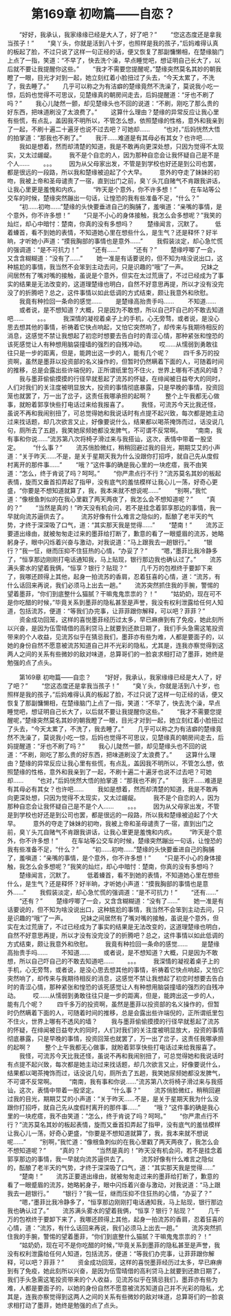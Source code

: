 # 　　第169章 初吻篇——自恋？
　　“好好，我承认，我家缘缘已经是大人了，好了吧？”
　　“您这态度还是拿我当孩子！”
　　“臭丫头，你就是活到八十岁，也照样是我的孩子，”后妈难得认真的板起了脸，不过只说了这样一句正经的话，便又恢复了那副慵懒相，在楚缘脑门上点了一指，笑道：“不早了，快去洗个澡，早点睡觉吧，想证明自己长大了，以后就不要让我提醒你这些。”
　　“我才不需要您提醒呢，”楚缘突然莫名其妙的朝我瞪了一眼，目光才对到一起，她立刻红着小脸扭过了头去，“今天太累了，不洗了，我去睡了。”
　　几乎可以称之为有洁癖的楚缘竟然不洗澡了，莫说我小吃一惊，后妈也觉得不可思议，见楚缘真的朝房间走去，后妈提醒道：“牙也不刷了吗？”
　　我心儿陡然一颤，却见楚缘头也不回的说道：“不刷，刚吃了那么贵的好东西，把味道刷没了太浪费了。”
　　这算什么理由？楚缘的异常反应让我心里有些慌，有点乱，盖因我不明所以，不管怎么想，依照楚缘的性格，意外和我亲到了一起，不刷十遍二十遍牙也说不过去吧？可她却……
　　“也对，”后妈恍然大悟的拍掌道：“那我也不刷了。”
　　我汗……难道是有其母必有其女？也许吧……
　　我如是想着，然而却清楚的知道，我是不敢再向更深处想，只因为觉得不太现实，又太过龌龊。
　　我不是个自恋的人，因为那种自恋会让我怀疑自己是不是个人……
　　。。。
　　因为从父母家出发，不管是到学校也好还是到公司也罢，都是很远的一段路，所以我和楚缘被迫起了个大早。
　　意外的夺走了妹妹的初吻，我被上帝和圣母谴责了一宿，直到出门之前，臭丫头兀自赌气不肯跟我讲话，让我心里更是羞愧和内疚。
　　“昨天是个意外，你不许多想！”
　　在车站等公交车的时候，楚缘突然蹦出一句话，让惶恐的我有些准备不足，“什么？”
　　“初……初吻……”楚缘的头快要垂进自己的胸脯了，羞嗔道：“亲嘴的事情，是个意外，你不许多想！”
　　“只是不小心的身体接触，我怎么会多想呢？”我笑的灿烂，却心中暗忖：楚南，你真的没有多想吗？
　　楚缘闻言，沉默了。
　　低着螓首，看不到她的表情，不知道她心里在想些什么，是生气？还是释怀？好半晌，才听她小声道：“摸我胸部的事情也是意外……”
　　我假装淡定，却心急忙慌的强调道：“是不可抗力！”
　　“还有……”
　　“还有？”
　　楚缘哼唧了一会，又含含糊糊道：“没有了……”
　　她一准是有话要说的，但不知为啥没说出口，这种尴尬的事情，我当然不会笨到主动去问，只是识趣的“哦”了一声。
　　兄妹之间居然有了嘴对嘴的接触，虽说是个意外，但实在太过荒唐了，不过已经成为了事实的结果是无法改变的，这道理楚缘也明白，自然不好意思再提，所以才没有没完没了的折腾吧？总之，这件事情以如此低调的方式结束，颇让我意外和欣慰。
　　我竟有种捡回一条命的感觉……
　　是楚缘高抬贵手吗……
　　不知道……
　　或者说，是不想知道？大概，只是因为不敢想，所以自己吓自己的不敢去知道吧……
　　。。。
　　我深情的凝视着桌子上的手机，心无旁骛，或者说，是没心思去想其他的事情，祈祷着它快点响起，又怕它突然响了，却传来与我期待相反的消息，这感觉不禁让我想起了初恋时想要去告白时的青涩心情，那种紧张和惶恐的该死感觉让人有种想用脑袋撞墙的强烈的自残冲动。
　　哎……从懦弱到勇敢往往只是一步的距离，但是，能跨出这一步的人，能有几个呢？
　　四千多万的投资啊，虽然是墨菲以投资部的名义操作的，但暂时仍然瞒着下面的人，可随着时间的推移，总是会露出些许端倪的，正所谓纸里包不住火，世界上哪有不透风的墙？
　　我与墨菲偷偷摸摸的行径早就惹起了流苏的怀疑，在绯闻被日益夸大的同时，人们对我们的关注度被明显放大，投资的事情彻底暴露，只是早晚的事情，投资回笼也就罢了，万一出了岔子，这责任我哪承担的起啊？
　　整个上午我都无心做事，就盼着郭享快些打电话过来给我报喜了。
　　我怪，可流苏今天比我还怪，虽说不再和我闹别扭了，可总觉得她和我说话时有点提不起兴致，每次都是她主动过来找话题，却几次欲言又止，好像要说什么，结果都以喝茶掩饰而过，话没说几句，厕所去了五趟，我笑她尿频她都没发脾气，不可谓不反常啊。
　　“南南，我有事和你说……”流苏第八次将椅子滑过来与我搭讪，这次，表情中带着一股坚定。
　　“什么事？”
　　流苏俏脸微红，稍稍回避过我的目光，期期艾艾的小声道：“关于昨天……不是，是关于星期天我为什么没跟你打招呼，就自己先从度假村离开的那件事……”
　　“哦？”这件事的确是我心里的一块疙瘩，我不由笑道：“怎么，终于肯说了吗？呵呵。”
　　“你严肃点行不行？”流苏莫名其妙的板起表情，旋而又垂首扣弄起了指甲，没有底气的羞怯模样让我心儿一荡，好奇心更盛，“你要是不想知道就算了，我，我本来就不想说呢……”
　　“别啊，”我忙道：“像根鱼刺似的在我心里戳了两天两夜了，我怎么会不想知道呢？”
　　“真的？”
　　“当然是真的！”昨天没有机会问，若不是挂念着郭享那边的事情，我一早就向流苏逼供去了。
　　流苏好像有什么难言之隐似的，酝酿了老半天的气势，才终于深深吸了口气，道：“其实那天我是觉得……”
　　“楚南！”
　　流苏正要道出缘由，就被匆匆走过来的墨菲给打断了，歉意的看了一眼蹙眉的流苏，她略躬身子，眼中闪烁着兴奋与激动，对我说道：“马上跟我去一趟银行。”
　　“银行？”我一怔，继而压抑不住狂热的心情，“办妥了？”
　　“嗯，”墨菲比我冷静多了，“恒享那边刚刚打电话通知我，马上贴现，银行那边我也确认过了。”
　　流苏满头雾水的望着我俩，“恒享？银行？贴现？”
　　几千万的包袱终于要卸下来了，我哪还顾得上其他，起身一拍流苏的香肩，忍着狂喜的心情，道：“流苏，有什么话回来再说，我们必须马上出去一趟。”
　　流苏突然抓住我的手腕，警惕的望着墨菲，“你们到底整什么猫腻？干嘛鬼鬼祟祟的？！”
　　“姑奶奶，现在可不是你吃醋的时候，”毕竟关系到墨菲的隐私甚至是声誉，我没有权利泄露给任何人知道，包括流苏，便道：“等我们办完事，让菲菲跟你解释，可以吧？菲菲？”
　　资金成功回笼，这样的喜悦墨菲经历过太多，早已麻痹到有了免疫，她此刻所以兴奋，是因为伍雪晴借的高利贷马上就要到还款日期了，我们手头急需这笔投资带来的个人收益，见流苏似乎在猜忌我们，墨菲亦有些为难，人都是要面子的，以她的身份自然不愿意被流苏知道自己并不光彩的隐私，尤其是，连我亦察觉得到这两人之间的关系有些微妙的敌对味道，总算哥们的一脸哀求相打动了墨菲，她终是勉强的点了点头。

　　第169章 初吻篇——自恋？
　　“好好，我承认，我家缘缘已经是大人了，好了吧？”
　　“您这态度还是拿我当孩子！”
　　“臭丫头，你就是活到八十岁，也照样是我的孩子，”后妈难得认真的板起了脸，不过只说了这样一句正经的话，便又恢复了那副慵懒相，在楚缘脑门上点了一指，笑道：“不早了，快去洗个澡，早点睡觉吧，想证明自己长大了，以后就不要让我提醒你这些。”
　　“我才不需要您提醒呢，”楚缘突然莫名其妙的朝我瞪了一眼，目光才对到一起，她立刻红着小脸扭过了头去，“今天太累了，不洗了，我去睡了。”
　　几乎可以称之为有洁癖的楚缘竟然不洗澡了，莫说我小吃一惊，后妈也觉得不可思议，见楚缘真的朝房间走去，后妈提醒道：“牙也不刷了吗？”
　　我心儿陡然一颤，却见楚缘头也不回的说道：“不刷，刚吃了那么贵的好东西，把味道刷没了太浪费了。”
　　这算什么理由？楚缘的异常反应让我心里有些慌，有点乱，盖因我不明所以，不管怎么想，依照楚缘的性格，意外和我亲到了一起，不刷十遍二十遍牙也说不过去吧？可她却……
　　“也对，”后妈恍然大悟的拍掌道：“那我也不刷了。”
　　我汗……难道是有其母必有其女？也许吧……
　　我如是想着，然而却清楚的知道，我是不敢再向更深处想，只因为觉得不太现实，又太过龌龊。
　　我不是个自恋的人，因为那种自恋会让我怀疑自己是不是个人……
　　。。。
　　因为从父母家出发，不管是到学校也好还是到公司也罢，都是很远的一段路，所以我和楚缘被迫起了个大早。
　　意外的夺走了妹妹的初吻，我被上帝和圣母谴责了一宿，直到出门之前，臭丫头兀自赌气不肯跟我讲话，让我心里更是羞愧和内疚。
　　“昨天是个意外，你不许多想！”
　　在车站等公交车的时候，楚缘突然蹦出一句话，让惶恐的我有些准备不足，“什么？”
　　“初……初吻……”楚缘的头快要垂进自己的胸脯了，羞嗔道：“亲嘴的事情，是个意外，你不许多想！”
　　“只是不小心的身体接触，我怎么会多想呢？”我笑的灿烂，却心中暗忖：楚南，你真的没有多想吗？
　　楚缘闻言，沉默了。
　　低着螓首，看不到她的表情，不知道她心里在想些什么，是生气？还是释怀？好半晌，才听她小声道：“摸我胸部的事情也是意外……”
　　我假装淡定，却心急忙慌的强调道：“是不可抗力！”
　　“还有……”
　　“还有？”
　　楚缘哼唧了一会，又含含糊糊道：“没有了……”
　　她一准是有话要说的，但不知为啥没说出口，这种尴尬的事情，我当然不会笨到主动去问，只是识趣的“哦”了一声。
　　兄妹之间居然有了嘴对嘴的接触，虽说是个意外，但实在太过荒唐了，不过已经成为了事实的结果是无法改变的，这道理楚缘也明白，自然不好意思再提，所以才没有没完没了的折腾吧？总之，这件事情以如此低调的方式结束，颇让我意外和欣慰。
　　我竟有种捡回一条命的感觉……
　　是楚缘高抬贵手吗……
　　不知道……
　　或者说，是不想知道？大概，只是因为不敢想，所以自己吓自己的不敢去知道吧……
　　。。。
　　我深情的凝视着桌子上的手机，心无旁骛，或者说，是没心思去想其他的事情，祈祷着它快点响起，又怕它突然响了，却传来与我期待相反的消息，这感觉不禁让我想起了初恋时想要去告白时的青涩心情，那种紧张和惶恐的该死感觉让人有种想用脑袋撞墙的强烈的自残冲动。
　　哎……从懦弱到勇敢往往只是一步的距离，但是，能跨出这一步的人，能有几个呢？
　　四千多万的投资啊，虽然是墨菲以投资部的名义操作的，但暂时仍然瞒着下面的人，可随着时间的推移，总是会露出些许端倪的，正所谓纸里包不住火，世界上哪有不透风的墙？
　　我与墨菲偷偷摸摸的行径早就惹起了流苏的怀疑，在绯闻被日益夸大的同时，人们对我们的关注度被明显放大，投资的事情彻底暴露，只是早晚的事情，投资回笼也就罢了，万一出了岔子，这责任我哪承担的起啊？
　　整个上午我都无心做事，就盼着郭享快些打电话过来给我报喜了。
　　我怪，可流苏今天比我还怪，虽说不再和我闹别扭了，可总觉得她和我说话时有点提不起兴致，每次都是她主动过来找话题，却几次欲言又止，好像要说什么，结果都以喝茶掩饰而过，话没说几句，厕所去了五趟，我笑她尿频她都没发脾气，不可谓不反常啊。
　　“南南，我有事和你说……”流苏第八次将椅子滑过来与我搭讪，这次，表情中带着一股坚定。
　　“什么事？”
　　流苏俏脸微红，稍稍回避过我的目光，期期艾艾的小声道：“关于昨天……不是，是关于星期天我为什么没跟你打招呼，就自己先从度假村离开的那件事……”
　　“哦？”这件事的确是我心里的一块疙瘩，我不由笑道：“怎么，终于肯说了吗？呵呵。”
　　“你严肃点行不行？”流苏莫名其妙的板起表情，旋而又垂首扣弄起了指甲，没有底气的羞怯模样让我心儿一荡，好奇心更盛，“你要是不想知道就算了，我，我本来就不想说呢……”
　　“别啊，”我忙道：“像根鱼刺似的在我心里戳了两天两夜了，我怎么会不想知道呢？”
　　“真的？”
　　“当然是真的！”昨天没有机会问，若不是挂念着郭享那边的事情，我一早就向流苏逼供去了。
　　流苏好像有什么难言之隐似的，酝酿了老半天的气势，才终于深深吸了口气，道：“其实那天我是觉得……”
　　“楚南！”
　　流苏正要道出缘由，就被匆匆走过来的墨菲给打断了，歉意的看了一眼蹙眉的流苏，她略躬身子，眼中闪烁着兴奋与激动，对我说道：“马上跟我去一趟银行。”
　　“银行？”我一怔，继而压抑不住狂热的心情，“办妥了？”
　　“嗯，”墨菲比我冷静多了，“恒享那边刚刚打电话通知我，马上贴现，银行那边我也确认过了。”
　　流苏满头雾水的望着我俩，“恒享？银行？贴现？”
　　几千万的包袱终于要卸下来了，我哪还顾得上其他，起身一拍流苏的香肩，忍着狂喜的心情，道：“流苏，有什么话回来再说，我们必须马上出去一趟。”
　　流苏突然抓住我的手腕，警惕的望着墨菲，“你们到底整什么猫腻？干嘛鬼鬼祟祟的？！”
　　“姑奶奶，现在可不是你吃醋的时候，”毕竟关系到墨菲的隐私甚至是声誉，我没有权利泄露给任何人知道，包括流苏，便道：“等我们办完事，让菲菲跟你解释，可以吧？菲菲？”
　　资金成功回笼，这样的喜悦墨菲经历过太多，早已麻痹到有了免疫，她此刻所以兴奋，是因为伍雪晴借的高利贷马上就要到还款日期了，我们手头急需这笔投资带来的个人收益，见流苏似乎在猜忌我们，墨菲亦有些为难，人都是要面子的，以她的身份自然不愿意被流苏知道自己并不光彩的隐私，尤其是，连我亦察觉得到这两人之间的关系有些微妙的敌对味道，总算哥们的一脸哀求相打动了墨菲，她终是勉强的点了点头。
